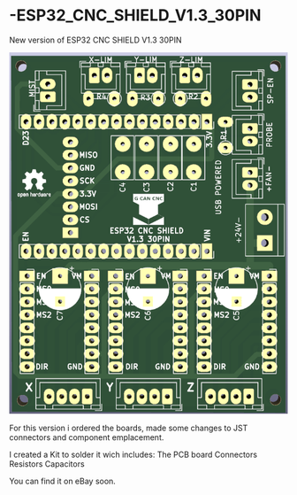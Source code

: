 # -ESP32_CNC_SHIELD_V1.3_30PIN
New version of  ESP32 CNC SHIELD V1.3 30PIN

![My Image](Images/Esp32_Cnc_Shield_30PinV1.3.png)

For this version i ordered the boards, made some changes to JST connectors and component emplacement.

I created a Kit to solder it wich includes:
The PCB board
Connectors
Resistors
Capacitors

You can find it on eBay soon.
